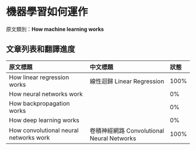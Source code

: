 # 機器學習如何運作

原文類別：**How machine learning works**



## 文章列表和翻譯進度

| 原文標題 | 中文標題 | 狀態 |
| :--- | :--- | :--- |
| How linear regression works | 線性迴歸 Linear Regression | 100% |
| How neural networks work |  | 0% |
| How backpropagation works |  | 0% |
| How deep learning works |  | 0% |
| How convolutional neural networks work | 卷積神經網路 Convolutional Neural Networks | 100% |



